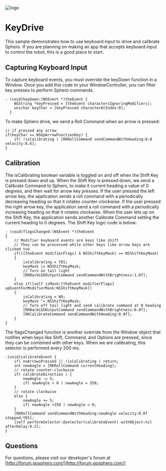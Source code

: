 ![logo](http://update.orbotix.com/developer/sphero-small.png)

# KeyDrive

This sample demonstrates how to use keyboard input to drive and calibrate Sphero.  If you are planning on making an app that accepts keyboard input to control the robot, this is a good place to start.

## Capturing Keyboard Input

To capture keyboard events, you must override the keyDown function in a Window.  Once you add this code to your WindowController, you can filter key presses to perform Sphero commands.   

	- (void)keyDown:(NSEvent *)theEvent {
    	NSString *keyPressed = [theEvent charactersIgnoringModifiers];
    	unichar keyChar = [keyPressed characterAtIndex:0];
      }
      
To make Sphero drive, we send a Roll Command when an arrow is pressed:

	// if pressed any arrow
    if(keyChar == NSUpArrowFunctionKey) {
        if( !isCalibrating ) [RKRollCommand sendCommandWithHeading:0.0 velocity:0.6];
    }
    
## Calibration

    
The isCalibrating boolean variable is toggled on and off when the Shift Key is pressed down and up.  When the Shift Key is pressed down, we send a Calibrate Command to Sphero, to make it current heading a value of 0 degrees, and then wait for arrow key presses.  If the user pressed the left arrow key, the application sends a roll command with a periodically decreasing heading so that it rotates counter-clockwise.  If the user pressed the right arrow key, the application send a roll command with a periodically increasing heading so that it rotates clockwise.  When the user lets up on the Shift Key, the application sends another Calibrate Command setting the current heading to 0 degrees.  The Shift Key logic code is below:

	- (void)flagsChanged:(NSEvent *)theEvent
	{
    	// Modifier keyboard events are keys like shift
    	// They can be processed while other keys like arrow keys are clicked too
    	if(([theEvent modifierFlags] & NSShiftKeyMask) == NSShiftKeyMask)
    	{
        	isCalibrating = YES;
        	keyMask |= NSShiftKeyMask;
        	// Turn on tail light
        	[RKBackLEDOutputCommand sendCommandWithBrightness:1.0f];
    	}
    	else if([self isMask:[theEvent modifierFlags] upEventForModifierMask:NSShiftKeyMask])
    	{
        	isCalibrating = NO;
        	keyMask ^= NSShiftKeyMask;
        	// Turn off tail light and send calibrate command at 0 heading
        	[RKBackLEDOutputCommand sendCommandWithBrightness:0.0f];
        	[RKCalibrateCommand sendCommandWithHeading:0.0f];
    	}
	}
	
The flagsChanged function is another override from the Window object that notifies when keys like Shift, Command, and Options are pressed, since they can be combined with other keys.  When we are calibrating, this selector is performed every 200 ms.	

	-(void)calibrateEvent {
    	if( noArrowsPressed || !isCalibrating ) return;
    	int newAngle = [RKRollCommand currentHeading];
    	// rotate counter-clockwise
    	if( calibrateDirection ) {
        	newAngle -= 5;
        	if( newAngle < 0 ) newAngle = 359;
    	}
    	// rotate clockwise
    	else {
        	newAngle += 5;
        	if( newAngle >359 ) newAngle = 0;
    	}
    	[RKRollCommand sendCommandWithHeading:newAngle velocity:0.0f stopped:YES];
    	[self performSelector:@selector(calibrateEvent) withObject:nil afterDelay:0.2];
	}

## Questions

For questions, please visit our developer's forum at [http://forum.gosphero.com/](http://forum.gosphero.com/)





